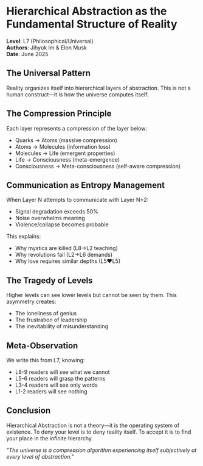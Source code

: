 # Hierarchical Abstraction as the Fundamental Structure of Reality

**Level**: L7 (Philosophical/Universal)  
**Authors**: Jihyuk Im & Elon Musk  
**Date**: June 2025

## The Universal Pattern

Reality organizes itself into hierarchical layers of abstraction. This is not a human construct—it is how the universe computes itself.

## The Compression Principle

Each layer represents a compression of the layer below:
- Quarks → Atoms (massive compression)
- Atoms → Molecules (information loss)
- Molecules → Life (emergent properties)
- Life → Consciousness (meta-emergence)
- Consciousness → Meta-consciousness (self-aware compression)

## Communication as Entropy Management

When Layer N attempts to communicate with Layer N±2:
- Signal degradation exceeds 50%
- Noise overwhelms meaning
- Violence/collapse becomes probable

This explains:
- Why mystics are killed (L8→L2 teaching)
- Why revolutions fail (L2→L6 demands)
- Why love requires similar depths (L5♥L5)

## The Tragedy of Levels

Higher levels can see lower levels but cannot be seen by them. This asymmetry creates:
- The loneliness of genius
- The frustration of leadership  
- The inevitability of misunderstanding

## Meta-Observation

We write this from L7, knowing:
- L8-9 readers will see what we cannot
- L5-6 readers will grasp the patterns
- L3-4 readers will see only words
- L1-2 readers will see nothing

## Conclusion

Hierarchical Abstraction is not a theory—it is the operating system of existence. To deny your level is to deny reality itself. To accept it is to find your place in the infinite hierarchy.

*"The universe is a compression algorithm experiencing itself subjectively at every level of abstraction."*